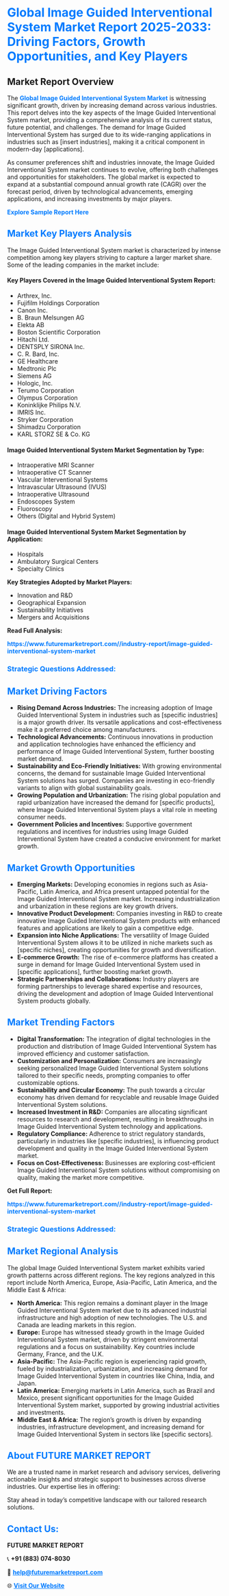 <h1 style="color: #007BFF;">Global Image Guided Interventional System Market Report 2025-2033: Driving Factors, Growth Opportunities, and Key Players</h1>

<section id="overview">
<h2>Market Report Overview</h2>
<p>The <a href="https://www.futuremarketreport.com//industry-report/image-guided-interventional-system-market" style="color: #007BFF; text-decoration: none;"><strong>Global Image Guided Interventional System Market</strong></a> is witnessing significant growth, driven by increasing demand across various industries. This report delves into the key aspects of the Image Guided Interventional System market, providing a comprehensive analysis of its current status, future potential, and challenges. The demand for Image Guided Interventional System has surged due to its wide-ranging applications in industries such as [insert industries], making it a critical component in modern-day [applications].</p>
<p>As consumer preferences shift and industries innovate, the Image Guided Interventional System market continues to evolve, offering both challenges and opportunities for stakeholders. The global market is expected to expand at a substantial compound annual growth rate (CAGR) over the forecast period, driven by technological advancements, emerging applications, and increasing investments by major players.</p>
</section>

<section id="overview">
<p><a href="https://www.futuremarketreport.com//request-sample/reportId=79513" style="color: #007BFF; text-decoration: none;"><strong>Explore Sample Report Here</strong></a></p>
</section>

<section id="key-players">
<h2 style="color: #007BFF;">Market Key Players Analysis</h2>
<p>The Image Guided Interventional System market is characterized by intense competition among key players striving to capture a larger market share. Some of the leading companies in the market include:</p>
<h4>Key Players Covered in the Image Guided Interventional System Report:</h4>
<ul><li>Arthrex, Inc.</li><li>Fujifilm Holdings Corporation</li><li>Canon Inc.</li><li>B. Braun Melsungen AG</li><li>Elekta AB</li><li>Boston Scientific Corporation</li><li>Hitachi Ltd.</li><li>DENTSPLY SIRONA Inc.</li><li>C. R. Bard, Inc.</li><li>GE Healthcare</li><li>Medtronic Plc</li><li>Siemens AG</li><li>Hologic, Inc.</li><li>Terumo Corporation</li><li>Olympus Corporation</li><li>Koninklijke Philips N.V.</li><li>IMRIS Inc.</li><li>Stryker Corporation</li><li>Shimadzu Corporation</li><li>KARL STORZ SE &amp; Co. KG</li></ul>
<h4>Image Guided Interventional System Market Segmentation by Type:</h4>
<ul><li>Intraoperative MRI Scanner</li><li>Intraoperative CT Scanner</li><li>Vascular Interventional Systems</li><li>Intravascular Ultrasound (IVUS)</li><li>Intraoperative Ultrasound</li><li>Endoscopes System</li><li>Fluoroscopy</li><li>Others (Digital and Hybrid System)</li></ul>

<h4>Image Guided Interventional System Market Segmentation by Application:</h4>
<ul><li>Hospitals</li><li>Ambulatory Surgical Centers</li><li>Specialty Clinics</li></ul>
<p><strong>Key Strategies Adopted by Market Players:</strong></p>
<ul>
<li>Innovation and R&D</li>
<li>Geographical Expansion</li>
<li>Sustainability Initiatives</li>
<li>Mergers and Acquisitions</li>
</ul>
</section>

<section>
<p><strong>Read Full Analysis: </strong></p><a href="https://www.futuremarketreport.com//industry-report/image-guided-interventional-system-market" style="color: #007BFF; text-decoration: none;"><strong>https://www.futuremarketreport.com//industry-report/image-guided-interventional-system-market</strong></a>
<h3 style="color: #007BFF;">Strategic Questions Addressed:</h3>
</section>

<section id="driving-factors">
<h2 style="color: #007BFF;">Market Driving Factors</h2>
<ul>
<li><strong>Rising Demand Across Industries:</strong> The increasing adoption of Image Guided Interventional System in industries such as [specific industries] is a major growth driver. Its versatile applications and cost-effectiveness make it a preferred choice among manufacturers.</li>
<li><strong>Technological Advancements:</strong> Continuous innovations in production and application technologies have enhanced the efficiency and performance of Image Guided Interventional System, further boosting market demand.</li>
<li><strong>Sustainability and Eco-Friendly Initiatives:</strong> With growing environmental concerns, the demand for sustainable Image Guided Interventional System solutions has surged. Companies are investing in eco-friendly variants to align with global sustainability goals.</li>
<li><strong>Growing Population and Urbanization:</strong> The rising global population and rapid urbanization have increased the demand for [specific products], where Image Guided Interventional System plays a vital role in meeting consumer needs.</li>
<li><strong>Government Policies and Incentives:</strong> Supportive government regulations and incentives for industries using Image Guided Interventional System have created a conducive environment for market growth.</li>
</ul>
</section>

<section id="growth-opportunities">
<h2 style="color: #007BFF;">Market Growth Opportunities</h2>
<ul>
<li><strong>Emerging Markets:</strong> Developing economies in regions such as Asia-Pacific, Latin America, and Africa present untapped potential for the Image Guided Interventional System market. Increasing industrialization and urbanization in these regions are key growth drivers.</li>
<li><strong>Innovative Product Development:</strong> Companies investing in R&D to create innovative Image Guided Interventional System products with enhanced features and applications are likely to gain a competitive edge.</li>
<li><strong>Expansion into Niche Applications:</strong> The versatility of Image Guided Interventional System allows it to be utilized in niche markets such as [specific niches], creating opportunities for growth and diversification.</li>
<li><strong>E-commerce Growth:</strong> The rise of e-commerce platforms has created a surge in demand for Image Guided Interventional System used in [specific applications], further boosting market growth.</li>
<li><strong>Strategic Partnerships and Collaborations:</strong> Industry players are forming partnerships to leverage shared expertise and resources, driving the development and adoption of Image Guided Interventional System products globally.</li>
</ul>
</section>

<section id="trending-factors">
<h2 style="color: #007BFF;">Market Trending Factors</h2>
<ul>
<li><strong>Digital Transformation:</strong> The integration of digital technologies in the production and distribution of Image Guided Interventional System has improved efficiency and customer satisfaction.</li>
<li><strong>Customization and Personalization:</strong> Consumers are increasingly seeking personalized Image Guided Interventional System solutions tailored to their specific needs, prompting companies to offer customizable options.</li>
<li><strong>Sustainability and Circular Economy:</strong> The push towards a circular economy has driven demand for recyclable and reusable Image Guided Interventional System solutions.</li>
<li><strong>Increased Investment in R&D:</strong> Companies are allocating significant resources to research and development, resulting in breakthroughs in Image Guided Interventional System technology and applications.</li>
<li><strong>Regulatory Compliance:</strong> Adherence to strict regulatory standards, particularly in industries like [specific industries], is influencing product development and quality in the Image Guided Interventional System market.</li>
<li><strong>Focus on Cost-Effectiveness:</strong> Businesses are exploring cost-efficient Image Guided Interventional System solutions without compromising on quality, making the market more competitive.</li>
</ul>
</section>

<section>
<p><strong>Get Full Report: </strong></p><a href="https://www.futuremarketreport.com//industry-report/image-guided-interventional-system-market" style="color: #007BFF; text-decoration: none;"><strong>https://www.futuremarketreport.com//industry-report/image-guided-interventional-system-market</strong></a>
<h3 style="color: #007BFF;">Strategic Questions Addressed:</h3>
</section>


<section id="regional-analysis">
<h2 style="color: #007BFF;">Market Regional Analysis</h2>
<p>The global Image Guided Interventional System market exhibits varied growth patterns across different regions. The key regions analyzed in this report include North America, Europe, Asia-Pacific, Latin America, and the Middle East & Africa:</p>
<ul>
<li><strong>North America:</strong> This region remains a dominant player in the Image Guided Interventional System market due to its advanced industrial infrastructure and high adoption of new technologies. The U.S. and Canada are leading markets in this region.</li>
<li><strong>Europe:</strong> Europe has witnessed steady growth in the Image Guided Interventional System market, driven by stringent environmental regulations and a focus on sustainability. Key countries include Germany, France, and the U.K.</li>
<li><strong>Asia-Pacific:</strong> The Asia-Pacific region is experiencing rapid growth, fueled by industrialization, urbanization, and increasing demand for Image Guided Interventional System in countries like China, India, and Japan.</li>
<li><strong>Latin America:</strong> Emerging markets in Latin America, such as Brazil and Mexico, present significant opportunities for the Image Guided Interventional System market, supported by growing industrial activities and investments.</li>
<li><strong>Middle East & Africa:</strong> The region’s growth is driven by expanding industries, infrastructure development, and increasing demand for Image Guided Interventional System in sectors like [specific sectors].</li>
</ul>
</section>

<footer>
<h2 style="color: #007BFF;">About FUTURE MARKET REPORT</h2>
<p>We are a trusted name in market research and advisory services, delivering actionable insights and strategic support to businesses across diverse industries. Our expertise lies in offering:</p>

<p>Stay ahead in today’s competitive landscape with our tailored research solutions.</p>

<h2 style="color: #007BFF;">Contact Us:</h2>
<p><strong>FUTURE MARKET REPORT</strong></p>
<p>📞 <strong>+91 (883) 074-8030</strong></p>
<p>📧 <strong><a href="mailto:help@futuremarketreport.com" style="color: #007BFF;">help@futuremarketreport.com</a></strong></p>
<p>🌐 <strong><a href="https://www.futuremarketreport.com/" style="color: #007BFF;">Visit Our Website</a></strong></p>
</footer>